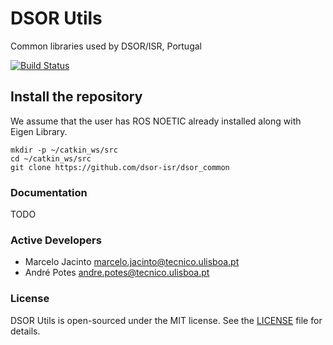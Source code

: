 # DSOR Utils
Common libraries used by DSOR/ISR, Portugal

[![Build Status](https://ci.dsor.isr.tecnico.ulisboa.pt/buildStatus/icon?job=GitHub+DSOR%2Fdsor_utils%2Fmain)](https://ci.dsor.isr.tecnico.ulisboa.pt/job/GitHub%20DSOR/job/dsor_utils/job/main/)

## Install the repository
We assume that the user has ROS NOETIC already installed along with Eigen Library.
```
mkdir -p ~/catkin_ws/src
cd ~/catkin_ws/src
git clone https://github.com/dsor-isr/dsor_common
```

### Documentation
TODO

### Active Developers
- Marcelo Jacinto <marcelo.jacinto@tecnico.ulisboa.pt>
- André Potes <andre.potes@tecnico.ulisboa.pt>

### License
DSOR Utils is open-sourced under the MIT license. See the [LICENSE](LICENSE) file for details.
